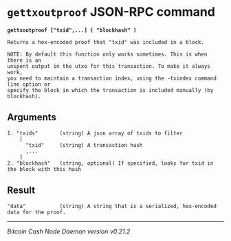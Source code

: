 `gettxoutproof` JSON-RPC command
================================

**`gettxoutproof ["txid",...] ( "blockhash" )`**

```
Returns a hex-encoded proof that "txid" was included in a block.

NOTE: By default this function only works sometimes. This is when there is an
unspent output in the utxo for this transaction. To make it always work,
you need to maintain a transaction index, using the -txindex command line option or
specify the block in which the transaction is included manually (by blockhash).
```

Arguments
---------

```
1. "txids"       (string) A json array of txids to filter
    [
      "txid"     (string) A transaction hash
      ,...
    ]
2. "blockhash"   (string, optional) If specified, looks for txid in the block with this hash
```

Result
------

```
"data"           (string) A string that is a serialized, hex-encoded data for the proof.
```

***

*Bitcoin Cash Node Daemon version v0.21.2*
